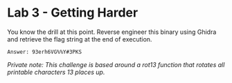 # Lab 3 - Getting Harder

You know the drill at this point. Reverse engineer this binary using Ghidra and retrieve the flag string at the end of execution.

`Answer: 93erh6VG%%Y#3PKS`

*Private note: This challenge is based around a rot13 function that rotates all printable characters 13 places up.*